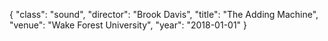 {
  "class": "sound",
  "director": "Brook Davis",
  "title": "The Adding Machine",
  "venue": "Wake Forest University",
  "year": "2018-01-01"
}